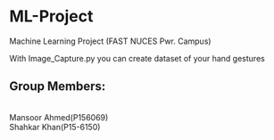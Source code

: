 # ML-Project
Machine Learning Project (FAST NUCES Pwr. Campus)

With Image_Capture.py you can create dataset of your hand gestures

<h2> Group Members:</h2>
<br>
Mansoor Ahmed(P156069)
<br>
Shahkar Khan(P15-6150)
